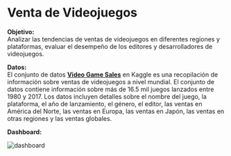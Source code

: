 # **Venta de Videojuegos**  

**Objetivo:**  
Analizar las tendencias de ventas de videojuegos en diferentes regiones y plataformas, evaluar el desempeño de los editores y desarrolladores de videojuegos.

**Datos:**  
El conjunto de datos [**Video Game Sales**](https://www.kaggle.com/datasets/gregorut/videogamesales) en Kaggle es una recopilación de información sobre ventas de videojuegos a nivel mundial. El conjunto de datos contiene información sobre más de 16.5 mil juegos lanzados entre 1980 y 2017. Los datos incluyen detalles sobre el nombre del juego, la plataforma, el año de lanzamiento, el género, el editor, las ventas en América del Norte, las ventas en Europa, las ventas en Japón, las ventas en otras regiones y las ventas globales. 

**Dashboard:**

![dashboard](https://raw.githubusercontent.com/MirandaCR/PowerBI/main/Ventas%20de%20Videojuegos/Imagenes/Dash_Videogames.png)
